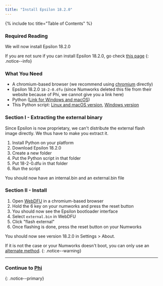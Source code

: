 ```yaml
---
title: "Install Epsilon 18.2.0"
---
```


{% include toc title="Table of Contents" %}

### Required Reading

We will now install Epsilon 18.2.0

If you are not sure if you can install Epsilon 18.2.0, go check [this page](check-downgrade-eligibility)
{: .notice--info}


### What You Need

- A chromium-based browser (we recommend using [chromium](https://www.chromium.org/chromium-projects/) directly)
- Epsilon 18.2.0 `18-2-0.dfu` (since Numworks deleted this file from their website because of Phi, we cannot give you a link here)
- Python ([Link for Windows and macOS](https://www.python.org/))
- This Python script: [Linux and macOS version](images/unpack.py), [Windows version](images/unpack-win.py)

### Section I - Extracting the external binary

Since Epsilon is now proprietary, we can't distribute the external flash image directly.
We thus have to make you extract it.

1. Install Python on your platform
2. Download Epsilon 18.2.0
3. Create a new folder
4. Put the Python script in that folder
5. Put 18-2-0.dfu in that folder
6. Run the script

You should now have an internal.bin and an external.bin file

### Section II - Install

1. Open [WebDFU](https://ti-planet.github.io/webdfu_numworks/n0110/) in a chromium-based browser
2. Hold the 6 key on your numworks and press the reset button
3. You should now see the Epsilon bootloader interface
4. Select `external.bin` in WebDFU
5. Click "flash external"
6. Once flashing is done, press the reset button on your Numworks

You should now see version 18.2.0 in Settings > About.

If it is not the case or your Numworks doesn't boot, you can only use an [alternate method](get-started#alternate-methods).
{: .notice--warning}

___

### Continue to [Phi](phi)
{: .notice--primary}
